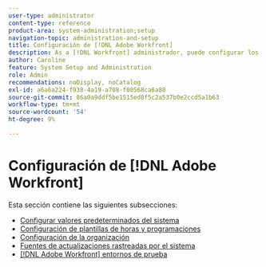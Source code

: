 ```yaml
---
user-type: administrator
content-type: reference
product-area: system-administration;setup
navigation-topic: administration-and-setup
title: Configuración de [!DNL Adobe Workfront]
description: As a [!DNL Workfront] administrador, puede configurar los valores predeterminados del sistema, las plantillas de horas, las programaciones, la forma en que están organizados los usuarios en el sistema, las actualizaciones automáticas del sistema y la [!DNL Workfront] entornos de prueba utilizados.
author: Caroline
feature: System Setup and Administration
role: Admin
recommendations: noDisplay, noCatalog
exl-id: a6a6a224-f938-4a19-a708-f00568ca6a88
source-git-commit: 86a0a9ddf5be1515ed8f5c2a537b0e2ccd5a1b63
workflow-type: tm+mt
source-wordcount: '54'
ht-degree: 9%

---
```


# Configuración de [!DNL Adobe Workfront]

Esta sección contiene las siguientes subsecciones:

* [Configurar valores predeterminados del sistema](../../administration-and-setup/set-up-workfront/configure-system-defaults/configure-system-defaults.md)
* [Configuración de plantillas de horas y programaciones](../../administration-and-setup/set-up-workfront/configure-timesheets-schedules/configure-timesheets-and-schedules.md)
* [Configuración de la organización](../../administration-and-setup/set-up-workfront/organizational-setup/organizational-setup.md)
* [Fuentes de actualizaciones rastreadas por el sistema](../../administration-and-setup/set-up-workfront/system-tracked-update-feeds/system-tracked-updates-feeds.md)
* [[!DNL Adobe Workfront] entornos de prueba](../../administration-and-setup/set-up-workfront/workfront-testing-environments/wf-testing-environments.md)
